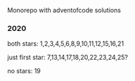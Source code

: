 Monorepo with adventofcode solutions

### 2020

both stars:      1,2,3,4,5,6,8,9,10,11,12,15,16,21

just first star: 7,13,14,17,18,20,22,23,24,25?

no stars:        19
